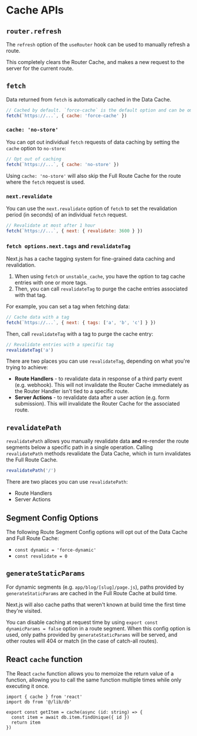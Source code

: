 # Cache APIs

## `router.refresh`

The `refresh` option of the `useRouter` hook can be used to manually refresh a route.

This completely clears the Router Cache, and makes a new request to the server for the current route.


## `fetch`

Data returned from `fetch` is automatically cached in the Data Cache.

```jsx
// Cached by default. `force-cache` is the default option and can be ommitted.
fetch(`https://...`, { cache: 'force-cache' })
```

### `cache: 'no-store'`

You can opt out individual `fetch` requests of data caching by setting the `cache` option to `no-store`:

```jsx
// Opt out of caching
fetch(`https://...`, { cache: 'no-store' })
```

Using `cache: 'no-store'` will also skip the Full Route Cache for the route where the `fetch` request is used.


### `next.revalidate`

You can use the `next.revalidate` option of `fetch` to set the revalidation period (in seconds) of an individual `fetch` request. 

```jsx
// Revalidate at most after 1 hour
fetch(`https://...`, { next: { revalidate: 3600 } })
```

### `fetch options.next.tags` and `revalidateTag`

Next.js has a cache tagging system for fine-grained data caching and revalidation.

1. When using `fetch` or `unstable_cache`, you have the option to tag cache entries with one or more tags.
2. Then, you can call `revalidateTag` to purge the cache entries associated with that tag.

For example, you can set a tag when fetching data:

```jsx
// Cache data with a tag
fetch(`https://...`, { next: { tags: ['a', 'b', 'c'] } })
```

Then, call `revalidateTag` with a tag to purge the cache entry:

```jsx
// Revalidate entries with a specific tag
revalidateTag('a')
```

There are two places you can use `revalidateTag`, depending on what you're trying to achieve:

- **Route Handlers** - to revalidate data in response of a third party event (e.g. webhook). This will not invalidate the Router Cache immediately as the Router Handler isn't tied to a specific route.
- **Server Actions** - to revalidate data after a user action (e.g. form submission). This will invalidate the Router Cache for the associated route.


## `revalidatePath`

`revalidatePath` allows you manually revalidate data **and** re-render the route segments below a specific path in a single operation. Calling `revalidatePath` methods revalidate the Data Cache, which in turn invalidates the Full Route Cache.

```jsx
revalidatePath('/')
```

There are two places you can use `revalidatePath`:

- Route Handlers
- Server Actions 


## Segment Config Options

The following Route Segment Config options will opt out of the Data Cache and Full Route Cache:

- `const dynamic = 'force-dynamic'`
- `const revalidate = 0`


## `generateStaticParams`

For dynamic segments (e.g. `app/blog/[slug]/page.js`), paths provided by `generateStaticParams` are cached in the Full Route Cache at build time.

Next.js will also cache paths that weren't known at build time the first time they're visited.

You can disable caching at request time by using `export const dynamicParams = false` option in a route segment. When this config option is used, only paths provided by `generateStaticParams` will be served, and other routes will 404 or match (in the case of catch-all routes).


## React `cache` function

The React `cache` function allows you to memoize the return value of a function, allowing you to call the same function multiple times while only executing it once.

```tsx filename="utils/get-item.ts" switcher
import { cache } from 'react'
import db from '@/lib/db'

export const getItem = cache(async (id: string) => {
  const item = await db.item.findUnique({ id })
  return item
})
```